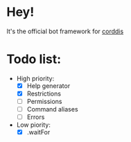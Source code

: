 # Hey!

It's the official bot framework for [corddis](https://deno.land/x/corddis)

# Todo list:

- High priority:
  - [x] Help generator
  - [x] Restrictions
  - [ ] Permissions
  - [ ] Command aliases
  - [ ] Errors
- Low piority:
  - [x] <Client>.waitFor
